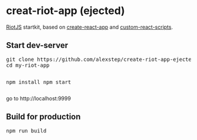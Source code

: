 <h1>creat-riot-app (ejected)</h1>
<a href="http://riotjs.com/" target="_blank">RiotJS</a> startkit, based on <a href="https://github.com/facebookincubator/create-react-app">create-react-app</a> and <a href="https://github.com/kitze/custom-react-scripts" target="_blank">custom-react-scripts</a>.

<h2>Start dev-server</h2>
<pre>
git clone https://github.com/alexstep/create-riot-app-ejected my-riot-app
cd my-riot-app

npm install
npm start
</pre>

go to http://localhost:9999

<h2>Build for production</h2>
<pre>
npm run build
</pre>
